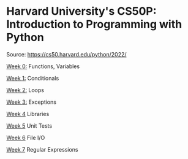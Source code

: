 # Harvard University's CS50P: Introduction to Programming with Python

Source: https://cs50.harvard.edu/python/2022/

[Week 0:](https://github.com/Snoower/cs50p-introduction-to-programming-with-python/tree/main/week-0) Functions, Variables

[Week 1:](https://github.com/Snoower/cs50p-introduction-to-programming-with-python/tree/main/week-1) Conditionals

[Week 2:](https://github.com/Snoower/cs50p-introduction-to-programming-with-python/tree/main/week-2) Loops

[Week 3:](https://github.com/Snoower/cs50p-introduction-to-programming-with-python/tree/main/week-3) Exceptions

[Week 4](https://github.com/Snoower/cs50p-introduction-to-programming-with-python/tree/main/week-4) Libraries

[Week 5](https://github.com/Snoower/cs50p-introduction-to-programming-with-python/tree/main/week-5) Unit Tests

[Week 6](https://github.com/Snoower/cs50p-introduction-to-programming-with-python/tree/main/week-6) File I/O

[Week 7](https://github.com/Snoower/cs50p-introduction-to-programming-with-python/tree/main/week-7) Regular Expressions
